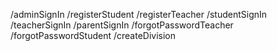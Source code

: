 /adminSignIn
/registerStudent
/registerTeacher
/studentSignIn
/teacherSignIn
/parentSignIn
/forgotPasswordTeacher
/forgotPasswordStudent
/createDivision
